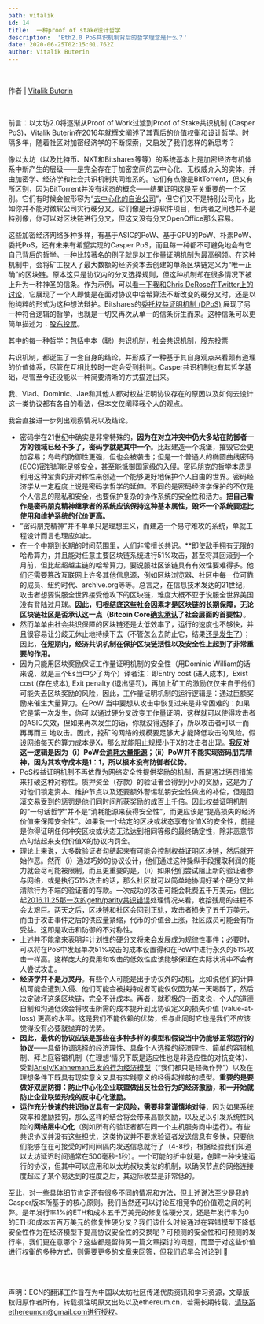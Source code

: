 ```yaml
---
path: vitalik
id: 14
title:  一种proof of stake设计哲学
description:  'Eth2.0 PoS共识机制背后的哲学理念是什么？' 
date: 2020-06-25T02:15:01.762Z
author: Vitalik Buterin  
---
```


</br>

作者 | [Vitalik Buterin](https://medium.com/@VitalikButerin/a-proof-of-stake-design-philosophy-506585978d51)

</br>

前言：以太坊2.0将逐渐从Proof of Work过渡到Proof of Stake共识机制 (Casper PoS)，Vitalik Buterin在2016年就撰文阐述了其背后的价值权衡和设计哲学。时隔多年，随着社区对加密经济学的不断探索，又启发了我们怎样的新思考？

像以太坊（以及比特币、NXT和Bitshares等等）的系统基本上是加密经济有机体系中新产生的层级——是完全存在于加密空间的去中心化、无权威介入的实体，并由加密学、经济学和社会共识机制共同维系的。它们有点像是BitTorrent，但又有所区别，因为BitTorrent并没有状态的概念——结果证明这是至关重要的一个区别。它们有时候会被形容为“[去中心化的自治公司](https://letstalkbitcoin.com/is-bitcoin-overpaying-for-false-security)”，但它们又不是特别公司化，比如你并不能对微软公司实行硬分叉。它们像是开源软件项目，但两者之间也并不是特别像，你可以对区块链进行分叉，但这又没有分叉OpenOffice那么容易。

这些加密经济网络多种多样，有基于ASIC的PoW、基于GPU的PoW、朴素PoW、委托PoS，还有未来有希望实现的Casper PoS，而且每一种都不可避免地会有它自己背后的哲学。一种比较著名的例子就是以工作量证明机制为最高纲领。在这种机制中，会将矿工投入了最大数额的经济资本去创建的单条区块链定义为“唯一正确”的区块链。原本这只是协议内的分叉选择规则，但这种机制却在很多情况下被上升为一种神圣的信条。作为示例，可以[看一下我和Chris DeRose在Twitter上的讨论](https://twitter.com/vitalikbuterin/status/687050458301657088)，它展现了一个人即使是在面对协议中哈希算法不断改变的硬分叉时，还是以他纯粹的形式为这种想法辩护。Bitshares的[委托权益证明机制 (DPoS)](https://bitshares.org/technology/delegated-proof-of-stake-consensus/) 展现了另一种符合逻辑的哲学，也就是一切又再次从单一的信条衍生而来。这种信条可以更简单描述为：[股东投票](http://docs.bitshares.org/bitshares/dpos.html)。

其中的每一种哲学：包括中本（聪）共识机制，社会共识机制，股东投票

共识机制，都诞生了一套自身的结论，并形成了一种基于其自身观点来看颇有道理的价值体系，尽管在互相比较时一定会受到批判。Casper共识机制也有其哲学基础，尽管至今还没能以一种简要清晰的方式描述出来。

我、Vlad、Dominic、Jae和其他人都对权益证明协议存在的原因以及如何去设计这一类协议都有各自的看法，但本文仅阐释我个人的观点。

我会直接进一步列出观察情况以及结论。

- 密码学在21世纪中确实是非常特殊的，**因为在对立冲突中仍大多站在防御者一方的领域已经不多了，密码学就是其中一个**。比起建造一个城堡，摧毁它会更加容易；岛屿的防御性更强，但也会被袭击；但是一个普通人的椭圆曲线密码 (ECC)密钥却能足够安全，甚至能抵御国家级的入侵。密码朋克的哲学本质是利用这种宝贵的非对称性来创造一个能够更好地保护个人自由的世界。密码经济学从一定程度上说是密码学哲学的延伸。不同的是密码经济学保护的不仅是个人信息的隐私和安全，也要保护复杂的协作系统的安全性和活力。**把自己看作是密码朋克精神继承者的系统应该保持这种基本属性，毁坏一个系统要远比使用和维护系统的代价更高。**
- “密码朋克精神”并不单单只是理想主义，而建造一个易守难攻的系统，单就工程设计而言也理应如此。
- 在一个中期到长期的时间范围里，人们非常擅长共识。**即使敌手拥有无限的哈希算力，并且能对任意主要区块链系统进行51%攻击，甚至将其回滚到一个月前，但比起超越主链的哈希算力，要说服社区该链具有有效性要难得多。他们还需要篡改互联网上许多其他信息源，例如区块浏览器、社区中每一位可靠的成员、纽约时代、archive.org等等。总言之，在信息技术发达的21世纪，攻击者想要说服全世界接受他攻下的区块链，难度大概不亚于说服全世界美国没有登陆过月球。**因此，归根结底这些社会因素才是区块链的长期保障，无论区块链社区是否承认这一点（Bitcoin Core[确实承认](https://www.reddit.com/r/Bitcoin/comments/3fg0jw/could_a_cartel_of_pool_operators_collude_to/ctoat0d/)了社会层面的首要性）**。
- 然而单单由社会共识保障的区块链还是太低效率了，运行的速度也不够快，并且很容易让分歧无休止地持续下去（不管怎么去防止它，结果[还是发生了](http://www.npr.org/sections/money/2011/02/15/131934618/the-island-of-stone-money)）；因此，**在短期内，经济共识机制在保护区块链活性以及安全性上起到了非常重要的作用。**
- 因为只能用区块奖励保证工作量证明机制的安全性（用Dominic William的话来说，就是三个Es当中少了两个）译者注：即Entry cost (进入成本)，Exist cost (存在成本), Exit penalty (退出惩罚)，再加上矿工的激励仅仅来自于他们可能失去区块奖励的风险，因此，工作量证明机制的运行逻辑是：通过巨额奖励来催生大量算力。在PoW 当中要想从攻击中恢复过来是非常困难的：如果它是第一次发生，你可 以通过硬分叉改变工作量证明，这样就可以使得攻击者的ASIC失效，但如果再次发生的话，你就没得选择了，所以攻击者可以一而再再而三 地攻击。因此，挖矿的网络的规模要足够大才能降低攻击的风险。假设网络每天的算力成本是X，那么就能阻止规模小于X的攻击者出现。**我反对这一逻辑是因为（i）PoW会[消耗大量能源](http://digiconomist.net/beci)；（ii）PoW并不能实现密码朋克精神，因为其攻守成本是1：1，所以根本没有防御者优势。**
- PoS权益证明机制不再依靠为网络安全性提供奖励的机制，而是通过惩罚措施来打破这种对称性。质押资金（存款）的验证者会得到小小的奖励，这是为了对他们锁定资本、维护节点以及还要额外警惕私钥安全性做出的补偿，但是回滚交易受到的惩罚是他们同时间所获奖励的成百上千倍。因此权益证明机制的“一句话哲学”并不是“消耗能源来获得安全性”，而更应该是“提高损失的经济价值来保障安全性”。如果说一个给定的区块或状态享有价值X的安全性，前提是你得证明任何冲突区块或状态无法达到相同等级的最终确定性，除非恶意节点勾结起来支付价值X的协议内罚金。
- 理论上来说，大多数验证者勾结起来有可能会控制权益证明区块链，然后就开始作恶。然而（i）通过巧妙的协议设计，他们通过这种操纵手段攫取利润的能力就会尽可能被限制，而且更重要的是，（ii）如果他们尝试阻止新的验证者参与网络，或是执行51%攻击的话，那么社区就可以简单地协调好某个硬分叉并清除行为不端的验证者的存款。一次成功的攻击可能会耗费五千万美元，但比起[2016.11.25那一次的geth/parity共识错误](https://blog.ethereum.org/2016/11/25/security-alert-11242016-consensus-bug-geth-v1-4-19-v1-5-2/)处理情况来看，收拾残局的进程不会太艰巨。两天之后，区块链和社区会回到正轨，攻击者损失了五千万美元， 而由于攻击事件之后的供应量紧缩，代币的价值会上涨，社区成员可能会有所受益。这即是攻击和防御的不对称性。
- 上述并不能拿来表明非计划性的硬分叉将来会发展成为规律性事件；必要时，可以将在PoS中发起单次51%攻击的成本设置得和在PoW中进行永久的51%攻击一样高。这样庞大的费用和攻击的低效性应该能够保证在实际状况中不会有人尝试攻击。
- **经济学并不是万灵丹**。有些个人可能是出于协议外的动机，比如说他们的计算机可能会遭到入侵、他们可能会被挟持或者可能仅仅因为某一天喝醉了，然后决定破坏这条区块链，完全不计成本。再者，就积极的一面来说，个人的道德自制和沟通低效会将攻击所需的成本提升到比协议定义的损失价值 (value-at-loss) 更高的水平。这是我们不能依赖的优势，但与此同时它也是我们不应该觉得没有必要就抛弃的优势。
- **因此，最优的协议应该是那些在多种多样的模型和假设当中仍能够正常运行的协议**——具备协调选择的经济理性、具备个人选择的经济理性、简单的容错机制、拜占庭容错机制（在理想‘情况下既是适应性也是非适应性的对抗变体）、受到[Ariely/Kahneman启发的行为经济模型](https://www.amazon.ca/Honest-Truth-About-Dishonesty-Everyone-Especially/dp/0062183613)（“我们都只是轻微作弊”）以及在理想条件下既具有现实意义又具有实践意义的经得起推敲的模型。**重要的是要做好双层防御：防止中心化企业联盟做出反社会行为的经济激励，和一开始就防止企业联盟形成的反中心化激励。**
- **运作充分快速的共识协议具有一定风险，需要非常谨慎地对待**，因为如果系统效率和激励挂钩，那么这样的结合将会带来高额奖励，以及足以引发系统性风险的**网络层中心化**（例如所有的验证者都在同一个主机服务商中运行）。有些共识协议并没有这些担忧，这类协议并不要求验证者发送信息有多快，只要他们能够在在可接受的时间间隔内发送信息就行了（4-8秒，根据经验我们知道以太坊延迟时间通常在500毫秒-1秒）。一个可能的折中就是，创建一种快速运行的协议，但其中可以应用和以太坊叔块类似的机制，以确保节点的网络连接度超过了某个易达到的程度之后，其边际收益是非常低的。

至此，对一些具体细节肯定还有很多不同的情况和方法，但上述说法至少是我的Casper版本所基于的核心原则。我们当然还可以讨论互相竞争的价值观之间的利弊。是年发行率1%的ETH和成本五千万美元的修复性硬分叉，还是年发行率为0的ETH和成本五百万美元的修复性硬分叉？我们该什么时候通过在容错模型下降低安全性作为在经济模型下提高协议安全性的交换呢？可预测的安全性和可预测的发行率，我们更在意哪个？这些都是留待另一篇文章探讨的问题，而至于对这些价值进行权衡的多种方式，则需要更多的文章来回答，但我们迟早会讨论到 🙂

</br>

</br>

声明：ECN的翻译工作旨在为中国以太坊社区传递优质资讯和学习资源，文章版权归原作者所有，转载须注明原文出处以及ethereum.cn，若需长期转载，请联系ethereumcn@gmail.com进行授权。
